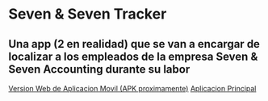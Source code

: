 # Seven & Seven Tracker

## Una app (2 en realidad) que se van a encargar de localizar a los empleados de la empresa Seven & Seven Accounting durante su labor

[Version Web de Aplicacion Movil (APK proximamente)](http://seven-seven-tracker.web.app/)
[Aplicacion Principal](https://seven-seven-tracker-admin.web.app/)
